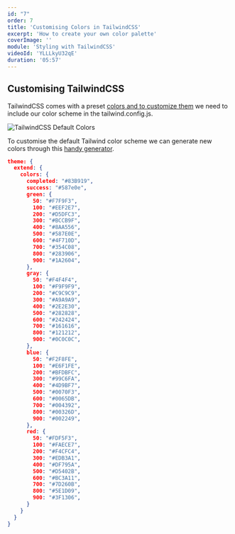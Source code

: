 ```yaml
---
id: "7"
order: 7
title: 'Customising Colors in TailwindCSS'
excerpt: 'How to create your own color palette'
coverImage: ''
module: 'Styling with TailwindCSS'
videoId: 'YLLLkyU32qE'
duration: '05:57'
---
```


## Customising TailwindCSS

TailwindCSS comes with a preset [colors and to customize them](https://tailwindcss.com/docs/customizing-colors) we need to include our color scheme in the tailwind.config.js.

![TailwindCSS Default Colors](/assets/course/styling/img_tailwind-css-colors.png)

To customise the default Tailwind color scheme we can generate new colors through this [handy generator](https://javisperez.github.io/tailwindcolorshades/#/).

```json
theme: {
  extend: {
    colors: {
      completed: "#83B919",
      success: "#587e0e",
      green: {
        50: "#F7F9F3",
        100: "#EEF2E7",
        200: "#D5DFC3",
        300: "#BCCB9F",
        400: "#8AA556",
        500: "#587E0E",
        600: "#4F710D",
        700: "#354C08",
        800: "#283906",
        900: "#1A2604",
      },
      gray: {
        50: "#F4F4F4",
        100: "#F9F9F9",
        200: "#C9C9C9",
        300: "#A9A9A9",
        400: "#2E2E30",
        500: "#282828",
        600: "#242424",
        700: "#161616",
        800: "#121212",
        900: "#0C0C0C",
      },
      blue: {
        50: "#F2F8FE",
        100: "#E6F1FE",
        200: "#BFDBFC",
        300: "#99C6FA",
        400: "#4D9BF7",
        500: "#0070F3",
        600: "#0065DB",
        700: "#004392",
        800: "#00326D",
        900: "#002249",
      },
      red: {
        50: "#FDF5F3",
        100: "#FAECE7",
        200: "#F4CFC4",
        300: "#EDB3A1",
        400: "#DF795A",
        500: "#D5402B",
        600: "#BC3A11",
        700: "#7D260B",
        800: "#5E1D09",
        900: "#3F1306",
      }
    }
  }
}
```
